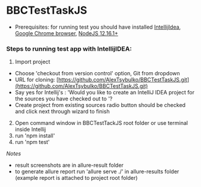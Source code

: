 # BBCTestTaskJS

- Prerequisites: for running test you should have installed [IntellijIdea](https://www.jetbrains.com/idea/download/#section=windows), [Google Chrome browser](https://www.google.ru/intl/ru/chrome/?brand=CHBD&gclid=Cj0KCQjwxYLoBRCxARIsAEf16-sx6--sZ-WPL-TBg_QWWB-HaH6t6ZnYa9DbYQLEgrKVsOHpwCwWCpcaAuQQEALw_wcB&gclsrc=aw.ds),
[NodeJS 12.16.1+](https://nodejs.org/en/)

### Steps to running test app with IntellijIDEA:
1. Import project 
- Сhoose 'checkout from version control' option, Git from dropdown
- URL for cloning: [https://github.com/AlexTsybulko/BBCTestTaskJS.git](https://github.com/AlexTsybulko/BBCTestTaskJS.git)
- Say yes for Intellij's : 'Would you like to create an IntelliJ IDEA project for the sources you have checked out to <path>'?
- Create project from existing sources radio button should be checked and click next through wizard to finish
2. Open command window in BBCTestTackJS root folder or use terminal inside Intellij
3. run 'npm install'
4. run 'npm test'

_Notes_
- result screenshots are in allure-result folder
- to generate allure report run 'allure serve ./' in allure-results folder (example report is attached to project root folder)

